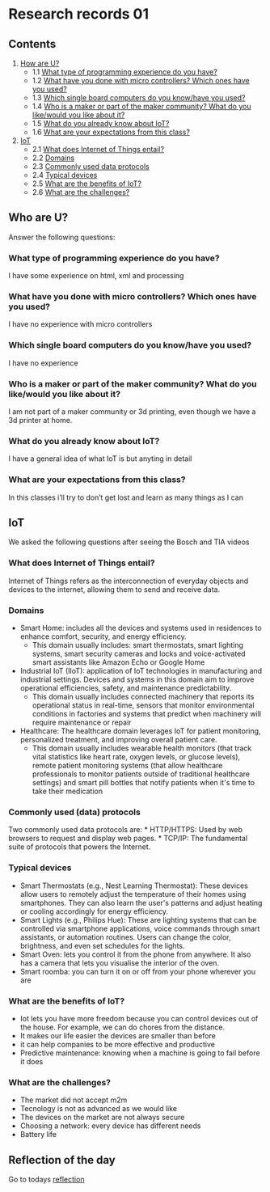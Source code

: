 # Research records 01

## Contents

1. [How are U?](/Cristina/researches/research01/README.md#who-are-u)
   * 1.1 [What type of programming experience do you have?](/Cristina/researches/research01/README.md#what-type-of-programming-experience-do-you-have)
   * 1.2 [What have you done with micro controllers? Which ones have you used?](/Cristina/researches/research01/README.md#what-have-you-done-with-micro-controllers-which-ones-have-you-used)
   * 1.3 [Which single board computers do you know/have you used?](/Cristina/researches/research01/README.md#which-single-boars-computers-do-you-knowhave-you-used)
   * 1.4 [Who is a maker or part of the maker community? What do you like/would you like about it?](/Cristina/researches/research01/README.md#who-is-a-maker-or-part-of-the-maker-community-what-do-you-likewould-you-like-about-it)
   * 1.5 [What do you already know about IoT?](/Cristina/researches/research01/README.md#what-do-you-already-know-about-iot)
   * 1.6 [What are your expectations from this class?](/Cristina/researches/research01/README.md#what-are-your-expectations-from-this-class)
2. [IoT](/Cristina/researches/research01/README.md#iot)
   * 2.1 [What does Internet of Things entail?](/Cristina/researches/research01/README.md#what-does-internet-of-things-entail)
   * 2.2 [Domains](/Cristina/researches/research01/README.md#domains)
   * 2.3 [Commonly used data protocols](/Cristina/researches/research01/README.md#commonly-used-data-protocols
)
   * 2.4 [Typical devices](/Cristina/researches/research01/README.md#typical-devices
)
   * 2.5 [What are the benefits of IoT?](/Cristina/researches/research01/README.md#what-are-the-benefits-of-iot
)
   * 2.6 [What are the challenges?](/Cristina/researches/research01/README.md#what-are-the-challenges)

## Who are U?
Answer the following questions:

### What type of programming experience do you have?
I have some experience on html, xml and processing

### What have you done with micro controllers? Which ones have you used?
I have no experience with micro controllers

### Which single board computers do you know/have you used?
I have no experience

### Who is a maker or part of the maker community? What do you like/would you like about it?
I am not part of a maker community or 3d printing, even though we have a 3d printer at home.

### What do you already know about IoT?
I have a general idea of what IoT is but anyting in detail

### What are your expectations from this class?
In this classes i’ll try to don’t get lost and learn as many things as I can


## IoT
We asked the following questions after seeing the Bosch and TIA videos

### What does Internet of Things entail?
Internet of Things refers as the interconnection of everyday objects and devices to the internet, allowing them to send and receive data. 

### Domains
* Smart Home: includes all the devices and systems used in residences to enhance comfort, security, and energy efficiency.
    * This domain usually includes: smart thermostats, smart lighting systems, smart security cameras and locks  and voice-activated smart assistants like Amazon Echo or Google Home
* Industrial IoT (IIoT): application of IoT technologies in manufacturing and industrial settings. Devices and systems in this domain aim to improve operational efficiencies, safety, and maintenance predictability. 
    * This domain usually includes connected machinery that reports its operational status in real-time, sensors that monitor environmental conditions in factories and systems that predict when machinery will require maintenance or repair
* Healthcare: The healthcare domain leverages IoT for patient monitoring, personalized treatment, and improving overall patient care. 
    * This domain usually includes wearable health monitors (that track vital statistics like heart rate, oxygen levels, or glucose levels), remote patient monitoring systems (that allow healthcare professionals to monitor patients outside of traditional healthcare settings) and smart pill bottles that notify patients when it's time to take their medication


### Commonly used (data) protocols
Two commonly used data protocols are:
    * HTTP/HTTPS: Used by web browsers to request and display web pages.
    * TCP/IP: The fundamental suite of protocols that powers the Internet.


### Typical devices
* Smart Thermostats (e.g., Nest Learning Thermostat): These devices allow users to remotely adjust the temperature of their homes using smartphones. They can also learn the user's patterns and adjust heating or cooling accordingly for energy efficiency.
* Smart Lights (e.g., Philips Hue): These are lighting systems that can be controlled via smartphone applications, voice commands through smart assistants, or automation routines. Users can change the color, brightness, and even set schedules for the lights.
* Smart Oven: lets you control it from the phone from anywhere. It also has a camera that lets you visualise the interior of the oven.
* Smart roomba: you can turn it on or off from your phone wherever you are


### What are the benefits of IoT?
  * Iot lets you have more freedom because you can control devices out of the house. For example, we can do chores from the distance. 
  * It makes our life easier
the devices are smaller than before
  * it can help companies to be more effective and productive
  * Predictive maintenance: knowing when a machine is going to fail before it does


### What are the challenges?
  * The market did not accept m2m
  * Tecnology is not as advanced as we would like
  * The devices on the market are not always secure
  * Choosing a network: every device has different needs
  * Battery life

## Reflection of the day
Go to todays [reflection](/Cristina/reflections/reflection01/README.md)
